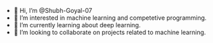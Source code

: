 - 👋 Hi, I’m @Shubh-Goyal-07
- 👀 I’m interested in machine learning and competetive programming.
- 🌱 I’m currently learning about deep learning.
- 💞️ I’m looking to collaborate on projects related to machine learning.

<!---
Shubh-Goyal-07/Shubh-Goyal-07 is a ✨ special ✨ repository because its `README.md` (this file) appears on your GitHub profile.
You can click the Preview link to take a look at your changes.
--->
